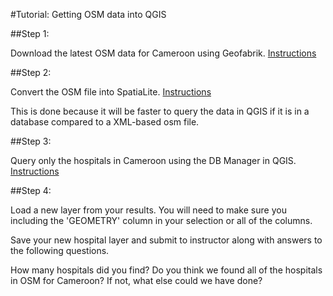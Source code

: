 #Tutorial: Getting OSM data into QGIS

##Step 1:

Download the latest OSM data for Cameroon using Geofabrik. [Instructions](https://github.com/d3netxer/virtual-mapgive-course/blob/master/downloading-osm-data.md)

##Step 2:

Convert the OSM file into SpatiaLite. [Instructions](https://github.com/d3netxer/virtual-mapgive-course/blob/master/OSM-to-SpatiaLite.md)

This is done because it will be faster to query the data in QGIS if it is in a database compared to a XML-based osm file.

##Step 3:

Query only the hospitals in Cameroon using the DB Manager in QGIS. [Instructions](https://github.com/d3netxer/virtual-mapgive-course/blob/master/qgis-querying.md)

##Step 4:

Load a new layer from your results. You will need to make sure you including the 'GEOMETRY' column in your selection or all of the columns. 

Save your new hospital layer and submit to instructor along with answers to the following questions.

How many hospitals did you find? Do you think we found all of the hospitals in OSM for Cameroon? If not, what else could we have done?
